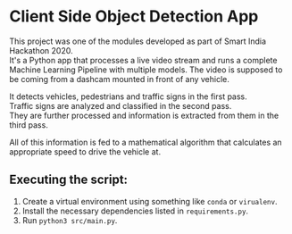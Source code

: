 # Client Side Object Detection App

This project was one of the modules developed as part of Smart India Hackathon 2020.  
It's a Python app that processes a live video stream and runs a complete Machine Learning Pipeline with multiple models.
The video is supposed to be coming from a dashcam mounted in front of any vehicle.

It detects vehicles, pedestrians and traffic signs in the first pass.  
Traffic signs are analyzed and classified in the second pass.  
They are further processed and information is extracted from them in the third pass.  

All of this information is fed to a mathematical algorithm that calculates an appropriate speed to drive the vehicle at.

## Executing the script:
1. Create a virtual environment using something like `conda` or `virualenv`.  
2. Install the necessary dependencies listed in `requirements.py`.  
3. Run `python3 src/main.py`.
